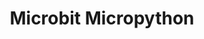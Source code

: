 ---
title: Microbit Micropython
parent: Microbit
has_children: true
nav_order: 3
permalink: /microbit_micropython/
---